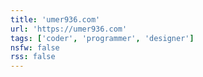 ```yaml
---
title: 'umer936.com'
url: 'https://umer936.com'
tags: ['coder', 'programmer', 'designer']
nsfw: false
rss: false
---
```

